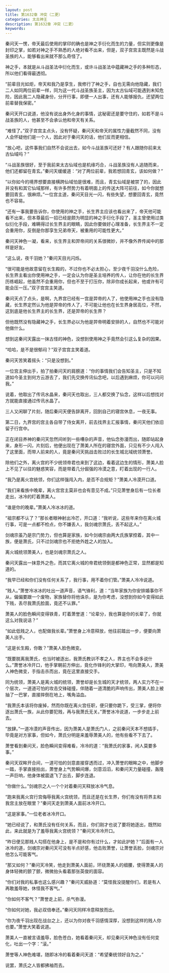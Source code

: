 ```yaml
---
layout: post
title: 第1632章 冲突（二更）
categories: 太古神王
description: 第1632章 冲突（二更）
keywords:
---
```


秦问天一愣，帝天最后使用的掌印的确也是神之手衍化而生的力量，但实则更像是封印之掌，如若对神之手不熟悉的人绝对看不出来，但是，双子宫宫主既然是斗战圣族的人，能够看出来就不那么奇怪了。

神之手，本就是从斗战圣法中衍化而生，或许斗战圣法中蕴藏神之手的多种形态，所以他们看得最透彻。

“前辈目光如炬，帝天和我乃是孪生，我修行了神之手，自也无需向他隐藏，我们二人如同两位前辈一样，同为这一代斗战圣族圣主，因为太古仙域可能遇到未知危险，因此我二人隐藏身份，分开行事，即便一人出事，还有人能够报仇，还望两位前辈替我保密。”

秦问天开口说道，他没有说出身外化身的事情，这秘密还是要守住的，如若不是斗战圣族的人，他甚至不会承认他和帝天有关系。

“难怪了。”双子宫宫主点头，没有怀疑，秦问天和帝天的属性力量截然不同，没有人会怀疑他们是一个人，因此对于秦问天的话，他们反而更相信。

“放心吧，这件事我们自然不会说出去，如今斗战圣族可还好？有人跟随你前来太古仙域吗？”

“斗战圣族很好，至于我前来太古仙域也是机缘巧合，斗战圣族没有人追随而来，他们还都留在青玄。”秦问天缓缓道：“对了两位前辈，我若想回青玄，该如何做？”

“以你如今的境界想要直接横跨仙域怕是很难，而且，青玄仙域是被禁了的，因此并没有和其它仙域那样，有许多然势力有着明面上的传送大阵可前往，如今你就想要回青玄，很麻烦。”一位宫主道，秦问天目光一闪，有些失望，想要回青玄，竟然也不容易。

“还有一事我要告诉你，你使用的神之手，长生界主应该也看出来了，帝天他可能看不出来，但本尊最后一招已经是颇为明显的神之手衍化手段了，圣主曾使用过类似衍化手段，难瞒得过长生界主的眼睛，因此你要做好心理准备，长生界主不一定会重用你，反倒是你那孪生兄弟帝天，被重用的可能性更大。”

秦问天神色一凝，看来，长生界主和羿帝间的关系很微妙，并不像外界传闻中的那样是好友。

“这么说，夜千羽她？”秦问天目光闪烁。

“很可能是他故意留在长生殿的，不过你也不必太担心，至少夜千羽没什么危险，长生界主看出你使用神之手，一定会认为你是圣主培养的传人，让你在他的长生界历练崛起，他虽然不会重用你，但也不至于打压你，除非你成长起来，他或许有可能会压一压。”双子宫宫主笑道。

秦问天点了点头，是啊，九界宫已经有一宫是羿帝的人了，他使用神之手也没有隐藏，长生界定然认为他是羿帝的传人了，不可能让他也在长生界身居高位，不然，这到底是他长生界主的长生界，还是羿帝的长生界？

但他既然没有隐藏神之手，长生界必以为他是羿帝明着安排的人，自然也不可能对他做什么。

想到这秦问天露出一抹古怪的神色，没想到使用神之手竟然会引这么复杂的因果。

“哈哈，是不是很郁闷？”双子宫宫主笑着道。

秦问天苦笑着摇头：“只是没想到。”

一位宫主伸出手，拍了拍秦问天的肩膀道：“你的事情我们会告知圣主，只是不知道如今圣主到何方云游去了，我们先交换传讯仙念吧，以后遇到麻烦，你可以问问我。”

说着，他取出了传讯水晶来，秦问天也取出，三人都交换了仙念，这样以后想找对方就能直接通过传讯水晶了。

三人又闲聊了片刻，随后秦问天便告辞离开，回到自己的寝宫休息，一夜无事。

第二日，九界宫的宫主各自带了侍女离开，前去找界主汇报事情，秦问天他们依旧留子行宫中。

正在闭目养神的秦问天忽然间听到一些嘈杂的声音，他仙念弥漫而出，随即站起身来，身形一闪，片刻后，他便出现在了萧美人所在的寝宫外面，只见有不少人闯入了这里面，而带人前来的人，竟是秦问天挑战击败过的长生城北域统领萧誉。

除他们之外，离火宫的不少统领帝君也来到了这边，看着这边生的情形，萧美人脸上不见了以往的魅惑笑容，而是带着几分倔强的冷漠之意，盯着出现的一行人。

“我乃是离火宫统领，你们这样强闯入内，是否不合规矩？”萧美人冷漠开口道。

“我们来看族中晚辈，离火宫宫主莫非也会有意见不成。”只见萧誉身后有一位长者走出，冰冷的盯着萧美人。

“谁是你的晚辈。”萧美人冷冰冰的道。

“祖宗都不认了？”那长者眼神射出冷芒，开口道：“我听说，这些年来你在离火城行事，可是一点都不检点，你不嫌丢人，我剑魂宗萧氏，丢不起这人。”

剑魂宗虽乃是宗门势力，但也算是家族，如今剑魂宗由两大氏族掌控着，其中一族，便是萧氏，只不过剑魂宗也不拒绝外姓之人的加入。

离火城统领萧美人，也是剑魂宗萧氏之人。

秦问天露出一抹意外之色，而其它离火城的帝君统领倒是都神色正常，显然都是知道的。

“我早已经和你们没有任何关系了，我行事，用不着你们管。”萧美人冷冷说道。

“贱人。”萧誉冷冰冰的吐出一道声音，语气锋利，道：“当年家族为你安排婚事你不从，偏偏要跟一个废物，家族替你将他诛杀，是为你考虑，没想到你如今变得如此下贱，丢尽我萧氏脸面，竟还不认罪。”

萧美人的脸色瞬间变得铁青，盯着萧誉道：“论辈分，我也算是你的长辈了，你就这么对我说话？”

“如此低贱之人，也配做我长辈。”萧誉身上冷意释放，他往前踏出一步，便要向萧美人出手。

“这是长生殿，你敢？”萧美人脸色微变。

“既要脱离我萧氏，也当时被逐出，我萧氏教训不孝之人，界主也不会多说什么。”萧誉冰冷开口，他手掌朝前方伸出，竟化作锋利的大掌印，甩向萧美人，萧美人神色微变，手指击杀而出，竟在这里直接交手。

同为统领，萧美人是离火城的统领，萧誉却是长生城的天才统领，两人实力不在一个层次，一道道可怕的攻击交锋碰撞，伴随着一道清脆的声响传出，萧美人脸上被抽了一巴掌，直接摔倒在地上，嘴角溢血。

“我萧氏本该将你废掉，然而你既在离火宫任职，便只要你跪下，受三掌，便将你逐出萧氏一族，从此你要犯贱，再与我萧氏无关。”萧誉冰冷说道，一步步走上前去。

“放肆。”一道冷漠的声音传出，因为萧美人是萧氏门人，之前秦问天本不想插手，毕竟是对方家事，但如今，萧氏分明是来羞辱萧美人的，他有些看不下去了。

萧誉看到秦问天，脸色瞬间变得难看，冷冷的道：“我萧氏的家事，闲人莫要多事。”

秦问天双眸开合间，一道可怕的剑意直接穿透而过，冲入萧誉的眼眸之中，他脚步一踏，手掌直接拍出，萧誉身上气势瞬间爆，剑意滔滔，和秦问天力量碰撞，轰隆一声巨响，他身体被震退飞了出去，脚步连退。

“你做什么。”剑魂宗之人一个个对着秦问天释放冰冷气息。

“跑来我离火宫行宫侮辱我离火宫统领，而且还是在长生界，你们有没有将界主和我宫主放在眼里？”秦问天走到萧美人面前冰冷开口。

“这是家事。”一位老者冰冷开口。

“她已经说了，和萧氏没有任何关系，而且，你们刚才也说了要将她逐出，既然如此，来此就是为了羞辱我离火宫统领？”秦问天冷冷开口。

“昨日便见那贱人勾搭在他身上，是不是和你有过什么，才如此护她？”后面有一人冰冷的道，剑魂宗对秦问天可没有半点好感，他击败萧誉，让萧誉丢脸，剑魂宗对他怎么可能客气。

“那又如何？”秦问天冷笑，他走到萧美人面前，环绕萧美人的细腰，使得萧美人的身体轻微的颤了颤，微微抬头看着那张英俊的面容。

“你们对我的私事也这么感兴趣？”秦问天威胁道：“莫怪我没提醒你们，若是有人再敢羞辱她，休怪我不客气。”

“你如何不客气？”萧誉走上前，杀气弥漫。

“你如何对她，我必双倍奉还。”秦问天同样冷意释放而出。

“你为夜千羽出现在战台之上，还以为你对夜千羽感情深厚，没想到这样的贱人你也要。”萧誉大笑着说道。

萧美人一直被言语羞辱，脸色苍白，她看着秦问天，却见秦问天神色没有任何变化，吐出一个字：“滚。”

萧誉等人神色难堪，随即冰冷的看着秦问天道：“希望秦统领好自为之。”

说罢，萧氏之人皆都拂袖而去。
